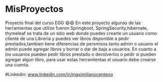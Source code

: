 # MisProyectos
Proyecto final del curso EGG 😄😄
En este proyecto algunas de las herramientas que utilize fueron Springboot, SpringSecurity,hibernate, thymeleaf se trata de un sitio web donde puedes crearte un usuario como cliente de una Libreria y puedes ver libros disponible a pedir prestados,tambien tiene diferencias de persmisos tanto admin o usuario el admin puede agregar libros y borrar o dar de baja a usuarios. En cuanto a los usuarios pueden pedir libros prestado o devolverlos o pedir si pueden agregar algun libro, para usar estas herramientas el usuario debe crearse una cuenta. 

#Linkedin: www.linkedin.com/in/maximilianocenteno
